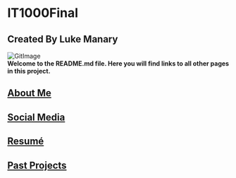 # IT1000Final
## Created By Luke Manary
![GitImage](https://github.com/abishekvashok/cmatrix/raw/master/data/img/capture_orig.gif?raw=true)  
**Welcome to the README.md file. Here you will find links to all other pages in this project.**

## [About Me](IT1000Final/aboutMe.md)

## [Social Media](IT1000Final/socialMedia.md)

## [Resumé](IT1000Final/Resume.md)

## [Past Projects](IT1000Final/pastProjects.md)
